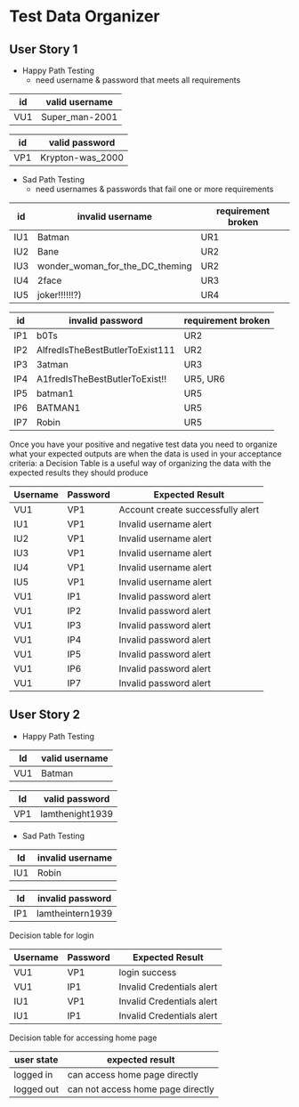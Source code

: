 # Test Data Organizer

## User Story 1
- Happy Path Testing
    - need username & password that meets all requirements

|id|valid username|
|--|--------------|
|VU1|Super_man-2001|

|id|valid password|
|-|-|
|VP1|Krypton-was_2000|

- Sad Path Testing
    - need usernames & passwords that fail one or more requirements

|id|invalid username|requirement broken|
|-|----------------|------------------|
|IU1|Batman          |UR1               |
|IU2|Bane            |UR2               |
|IU3|wonder_woman_for_the_DC_theming|UR2|
|IU4|2face           |UR3|
|IU5|joker!!!!!!?)|UR4|

|id|invalid password|requirement broken|
|-|-|-|
|IP1|b0Ts|UR2|
|IP2|AlfredIsTheBestButlerToExist111|UR2|
|IP3|3atman|UR3|
|IP4|A1fredIsTheBestButlerToExist!!|UR5, UR6|
|IP5|batman1|UR5|
|IP6|BATMAN1|UR5|
|IP7|Robin|UR5|

Once you have your positive and negative test data you need to organize what your expected outputs are when the data is used in your acceptance criteria: a Decision Table is a useful way of organizing the data with the expected results they should produce

|Username|Password|Expected Result|
|-|-|-|
|VU1|VP1|Account create successfully alert|
|IU1|VP1|Invalid username alert|
|IU2|VP1|Invalid username alert|
|IU3|VP1|Invalid username alert|
|IU4|VP1|Invalid username alert|
|IU5|VP1|Invalid username alert|
|VU1|IP1|Invalid password alert|
|VU1|IP2|Invalid password alert|
|VU1|IP3|Invalid password alert|
|VU1|IP4|Invalid password alert|
|VU1|IP5|Invalid password alert|
|VU1|IP6|Invalid password alert|
|VU1|IP7|Invalid password alert|

## User Story 2
- Happy Path Testing

|Id|valid username|
|-|-|
|VU1|Batman|

|Id|valid password|
|-|-|
|VP1|Iamthenight1939|

- Sad Path Testing

|Id|invalid username|
|-|-|
|IU1|Robin|

|Id|invalid password|
|-|-|
|IP1|Iamtheintern1939|

Decision table for login

|Username|Password|Expected Result|
|-|-|-|
|VU1|VP1|login success|
|VU1|IP1|Invalid Credentials alert|
|IU1|VP1|Invalid Credentials alert|
|IU1|IP1|Invalid Credentials alert|

Decision table for accessing home page

|user state|expected result|
|-|-|
|logged in| can access home page directly|
|logged out| can not access home page directly|